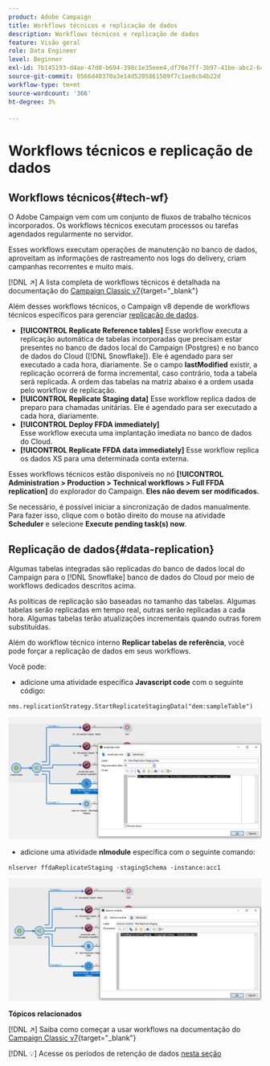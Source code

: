 ```yaml
---
product: Adobe Campaign
title: Workflows técnicos e replicação de dados
description: Workflows técnicos e replicação de dados
feature: Visão geral
role: Data Engineer
level: Beginner
exl-id: 7b145193-d4ae-47d0-b694-398c1e35eee4,df76e7ff-3b97-41be-abc2-640748680ff3
source-git-commit: 0566d40370a3e14d5205861509f7c1ae8cb4b22d
workflow-type: tm+mt
source-wordcount: '366'
ht-degree: 3%

---
```


# Workflows técnicos e replicação de dados

## Workflows técnicos{#tech-wf}

O Adobe Campaign vem com um conjunto de fluxos de trabalho técnicos incorporados. Os workflows técnicos executam processos ou tarefas agendados regularmente no servidor.

Esses workflows executam operações de manutenção no banco de dados, aproveitam as informações de rastreamento nos logs do delivery, criam campanhas recorrentes e muito mais.

[!DNL :arrow_upper_right:] A lista completa de workflows técnicos é detalhada na documentação do  [Campaign Classic v7](https://experienceleague.adobe.com/docs/campaign-classic/using/automating-with-workflows/advanced-management/about-technical-workflows.html){target=&quot;_blank&quot;}


Além desses workflows técnicos, o Campaign v8 depende de workflows técnicos específicos para gerenciar [replicação de dados](#data-replication).

* **[!UICONTROL Replicate Reference tables]**
Esse workflow executa a replicação automática de tabelas incorporadas que precisam estar presentes no banco de dados local do Campaign (Postgres) e no banco de dados do Cloud ([!DNL Snowflake]). Ele é agendado para ser executado a cada hora, diariamente. Se o campo **lastModified** existir, a replicação ocorrerá de forma incremental, caso contrário, toda a tabela será replicada. A ordem das tabelas na matriz abaixo é a ordem usada pelo workflow de replicação.
* **[!UICONTROL Replicate Staging data]**
Esse workflow replica dados de preparo para chamadas unitárias. Ele é agendado para ser executado a cada hora, diariamente.
* **[!UICONTROL Deploy FFDA immediately]**\
   Esse workflow executa uma implantação imediata no banco de dados do Cloud.
* **[!UICONTROL Replicate FFDA data immediately]**
Esse workflow replica os dados XS para uma determinada conta externa.

Esses workflows técnicos estão disponíveis no nó **[!UICONTROL Administration > Production > Technical workflows > Full FFDA replication]** do explorador do Campaign. **Eles não devem ser modificados.**

Se necessário, é possível iniciar a sincronização de dados manualmente. Para fazer isso, clique com o botão direito do mouse na atividade **Scheduler** e selecione **Execute pending task(s) now**.

## Replicação de dados{#data-replication}

Algumas tabelas integradas são replicadas do banco de dados local do Campaign para o [!DNL Snowflake] banco de dados do Cloud por meio de workflows dedicados descritos acima.

As políticas de replicação são baseadas no tamanho das tabelas. Algumas tabelas serão replicadas em tempo real, outras serão replicadas a cada hora. Algumas tabelas terão atualizações incrementais quando outras forem substituídas.

Além do workflow técnico interno **Replicar tabelas de referência**, você pode forçar a replicação de dados em seus workflows.

Você pode:

* adicione uma atividade específica **Javascript code** com o seguinte código:

```
nms.replicationStrategy.StartReplicateStagingData("dem:sampleTable")
```

![](assets/jscode.png)


* adicione uma atividade **nlmodule** específica com o seguinte comando:

```
nlserver ffdaReplicateStaging -stagingSchema -instance:acc1
```

![](assets/nlmodule.png)

**Tópicos relacionados**

[!DNL :arrow_upper_right:] Saiba como começar a usar workflows na documentação do  [Campaign Classic v7](https://experienceleague.adobe.com/docs/campaign-classic/using/automating-with-workflows/introduction/about-workflows.html?lang=en#automating-with-workflows){target=&quot;_blank&quot;}

[!DNL :bulb:] Acesse os períodos de retenção de dados  [nesta seção](../dev/datamodel-best-practices.md#data-retention)
